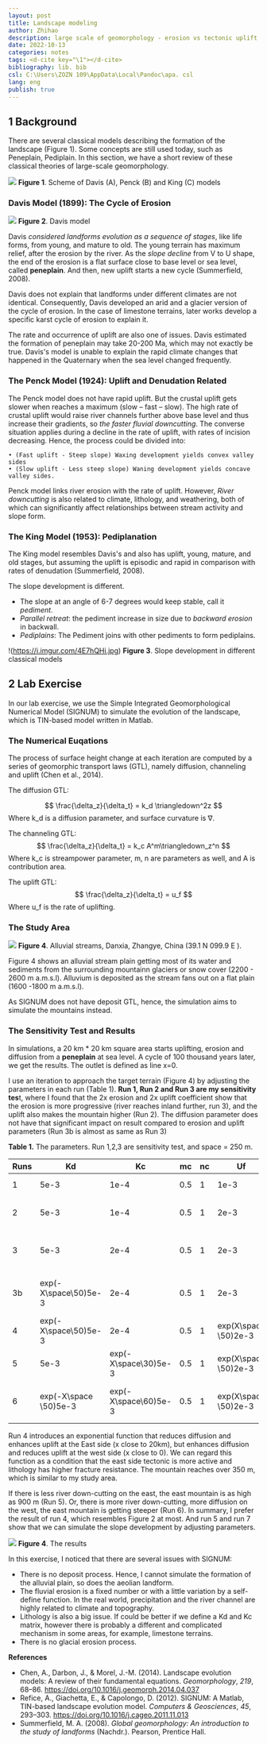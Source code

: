 ```yaml
---
layout: post
title: Landscape modeling
author: Zhihao
description: large scale of geomorphology - erosion vs tectonic uplift
date: 2022-10-13
categories: notes
tags: <d-cite key="\1"></d-cite>
bibliography: lib. bib
csl: C:\Users\ZOZN 109\AppData\Local\Pandoc\apa. csl
lang: eng
publish: true
---
```



## 1 Background

There are several classical models describing the formation of the landscape (Figure 1). Some concepts are still used today, such as Peneplain, Pediplain. In this section, we have a short review of these classical theories of large-scale geomorphology.

![](https://i.imgur.com/lU82I9d.png)
**Figure 1**. Scheme of Davis (A), Penck (B) and King (C) models

### Davis Model (1899): The Cycle of Erosion

![](https://i.imgur.com/4v6O3NZ.png)
**Figure 2**. Davis model

Davis *considered landforms evolution as a sequence of stages*, like life forms, from young, and mature to old. The young terrain has maximum relief, after the erosion by the river. As the *slope decline* from V to U shape, the end of the erosion is a flat surface close to base level or sea level, called **peneplain**. And then, new uplift starts a new cycle (Summerfield, 2008).

Davis does not explain that landforms under different climates are not identical. Consequently, Davis developed an arid and a glacier version of the cycle of erosion. In the case of limestone terrains, later works develop a specific karst cycle of erosion to explain it.

The rate and occurrence of uplift are also one of issues. Davis estimated the formation of peneplain may take 20-200 Ma, which may not exactly be true. Davis's model is unable to explain the rapid climate changes that happened in the Quaternary when the sea level changed frequently.

### The Penck Model (1924): Uplift and Denudation Related

The Penck model does not have rapid uplift. But the crustal uplift gets slower when reaches a maximum (slow – fast – slow). The high rate of crustal uplift would raise river channels further above base level and thus increase their gradients, so *the faster fluvial downcutting*. The converse situation applies during a decline in the rate of uplift, with rates of incision decreasing. Hence, the process could be divided into:

	• (Fast uplift - Steep slope) Waxing development yields convex valley sides
	• (Slow uplift - Less steep slope) Waning development yields concave valley sides.

Penck model links river erosion with the rate of uplift. However, *River downcutting* is also related to climate, lithology, and weathering, both of which can significantly affect relationships between stream activity and slope form.

### The King Model (1953): Pediplanation

The King model resembles Davis's and also has uplift, young, mature, and old stages, but assuming the uplift is episodic and rapid in comparison with rates of denudation (Summerfield, 2008). 

The slope development is different.
- The slope at an angle of 6-7 degrees would keep stable, call it *pediment*.
- *Parallel retreat*: the pediment increase in size due to *backward erosion* in backwall. 
- *Pediplains*: The Pediment joins with other pediments to form pediplains.


!<d-cite key="\1"></d-cite>(https://i.imgur.com/4E7hQHi.jpg)
**Figure 3**. Slope development in different classical models

## 2 Lab Exercise

In our lab exercise, we use the Simple Integrated Geomorphological Numerical Model (SIGNUM) to simulate the evolution of the landscape, which is TIN-based model written in Matlab.

### The Numerical Euqations
The process of surface height change at each iteration are computed by a series of geomorphic transport laws (GTL), namely diffusion, channeling and uplift (Chen et al., 2014).

The diffusion GTL:

$$
\frac{\delta_z}{\delta_t} = k_d \triangledown^2z
$$
Where k_d is a diffusion parameter, and surface curvature is ∇.

The channeling GTL:
$$
\frac{\delta_z}{\delta_t} = k_c A^m\triangledown_z^n
$$
Where k_c is streampower parameter, m, n are parameters as well, and A is contribution area.

The uplift GTL:
$$
\frac{\delta_z}{\delta_t} = u_f
$$
Where u_f is the rate of uplifting.

### The Study Area

![](https://i.imgur.com/Jtv0fAq.jpg)
**Figure 4**. Alluvial streams, Danxia, Zhangye, China (39.1 N 099.9 E ).

Figure 4 shows an alluvial stream plain getting most of its water and sediments from the surrounding mountainn glaciers or snow cover (2200 - 2600 m a.m.s.l). Alluvium is deposited as the stream fans out on a flat plain (1600 -1800 m a.m.s.l).

As SIGNUM does not have deposit GTL, hence, the simulation aims to simulate the mountains instead.

### The Sensitivity Test and Results

In simulations, a 20 km * 20 km square area starts uplifting, erosion and diffusion from a **peneplain** at sea level. A cycle of 100 thousand years later, we get the results. The outlet is defined as line x=0.

I use an iteration to approach the target terrain (Figure 4) by adjusting the parameters in each run (Table 1). **Run 1, Run 2 and Run 3 are my sensitivity tes**t, where I found that the 2x erosion and 2x uplift coefficient show that the erosion is more progressive (river reaches inland further, run 3), and the uplift also makes the mountain higher (Run 2). The diffusion parameter does not have that significant impact on result compared to erosion and uplift parameters (Run 3b is almost as same as Run 3)

**Table 1.**  The parameters. Run 1,2,3 are sensitivity test, and space = 250 m.

| Runs | Kd                    | Kc                   | mc  | nc  | Uf                   | comments                                      |
| ---- | --------------------- | -------------------- | --- | --- | -------------------- | --------------------------------------------- |
| 1    | 5e-3                  | 1e-4                 | 0.5 | 1   | 1e-3                 | Sensitivity test                              |
| 2    | 5e-3                  | 1e-4                 | 0.5 | 1   | 2e-3                 | Sensitivity test: faster uplift               |
| 3    | 5e-3                  | 2e-4                 | 0.5 | 1   | 2e-3                 | Sensitivity test: faster erosion   and uplift |
| 3b   | exp(-X\space\50)5e-3  | 2e-4                 | 0.5 | 1   | 2e-3                 | Sensitivity test: Diffusion west              |
| 4    | exp(-X\space\50)5e-3  | 2e-4                 | 0.5 | 1   | exp(X\space \50)2e-3 | diffusion west, uplift east                   |
| 5    | 5e-3                  | exp(-X\space\30)5e-3 | 0.5 | 1   | exp(X\space \50)2e-3 | erosion west, uplift east                     |
| 6    | exp(-X\space \50)5e-3 | exp(-X\space\60)5e-3 | 0.5 | 1   | exp(X\space \50)2e-3 | diffusion, erosion west, uplift   east        |


Run 4 introduces an exponential function that reduces diffusion and enhances uplift at the East side (x close to 20km), but enhances diffusion and reduces uplift at the west side (x close to 0). We can regard this function as a condition that the east side tectonic is more active and lithology has higher fracture resistance. The mountain reaches over 350 m, which is similar to my study area.

If there is less river down-cutting on the east, the east mountain is as high as 900 m (Run 5). Or, there is more river down-cutting, more diffusion on the west, the east mountain is getting steeper (Run 6). In summary, I prefer the result of run 4, which resembles Figure 2 at most. And run 5 and run 7 show that we can simulate the slope development by adjusting parameters.

![](https://i.imgur.com/bN42Dah.png)
**Figure 4**. The results

In this exercise, I noticed that there are several issues with SIGNUM:
- There is no deposit process. Hence, I cannot simulate the formation of the alluvial plain, so does the aeolian landform.
- The fluvial erosion is a fixed number or with a little variation by a self-define function. In the real world, precipitation and the river channel are highly related to climate and topography.
- Lithology is also a big issue. If could be better if we define a Kd and Kc matrix, however there is probably a different and complicated mechanism in some areas, for example, limestone terrains.
- There is no glacial erosion process.

**References**

- Chen, A., Darbon, J., & Morel, J.-M. (2014). Landscape evolution models: A review of their fundamental equations. _Geomorphology_, _219_, 68–86. https://doi.org/10.1016/j.geomorph.2014.04.037
- Refice, A., Giachetta, E., & Capolongo, D. (2012). SIGNUM: A Matlab, TIN-based landscape evolution model. _Computers & Geosciences_, _45_, 293–303. https://doi.org/10.1016/j.cageo.2011.11.013
- Summerfield, M. A. (2008). _Global geomorphology: An introduction to the study of landforms_ (Nachdr.). Pearson, Prentice Hall.